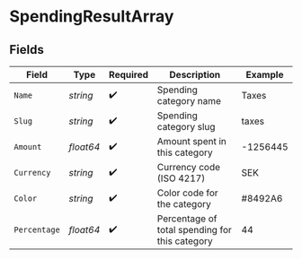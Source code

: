 # SpendingResultArray


## Fields

| Field                                          | Type                                           | Required                                       | Description                                    | Example                                        |
| ---------------------------------------------- | ---------------------------------------------- | ---------------------------------------------- | ---------------------------------------------- | ---------------------------------------------- |
| `Name`                                         | *string*                                       | :heavy_check_mark:                             | Spending category name                         | Taxes                                          |
| `Slug`                                         | *string*                                       | :heavy_check_mark:                             | Spending category slug                         | taxes                                          |
| `Amount`                                       | *float64*                                      | :heavy_check_mark:                             | Amount spent in this category                  | -1256445                                       |
| `Currency`                                     | *string*                                       | :heavy_check_mark:                             | Currency code (ISO 4217)                       | SEK                                            |
| `Color`                                        | *string*                                       | :heavy_check_mark:                             | Color code for the category                    | #8492A6                                        |
| `Percentage`                                   | *float64*                                      | :heavy_check_mark:                             | Percentage of total spending for this category | 44                                             |